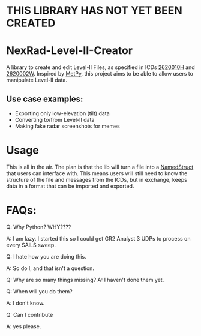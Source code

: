# THIS LIBRARY HAS NOT YET BEEN CREATED

# NexRad-Level-II-Creator
A library to create and edit Level-II Files, as specified in ICDs [2620010H](https://www.roc.noaa.gov/WSR88D/PublicDocs/ICDs/2620010H.pdf) and [2620002W](https://www.roc.noaa.gov/WSR88D/PublicDocs/ICDs/2620002W.pdf).
Inspired by [MetPy]([url](https://github.com/Unidata/MetPy)), this project aims to be able to allow users to manipulate Level-II data. 

## Use case examples: 
- Exporting only low-elevation (tilt) data
- Converting to/from Level-II data
- Making fake radar screenshots for memes

# Usage
This is all in the air. The plan is that the lib will turn a file into a [NamedStruct](https://github.com/hubo1016/namedstruct) that users can interface with. This means users will still need to know the structure of the file and messages from the ICDs, but in exchange, keeps data in a format that can be imported and exported. 

# FAQs:
Q: Why Python? WHY????

A: I am lazy. I started this so I could get GR2 Analyst 3 UDPs to process on every SAILS sweep.

Q: I hate how you are doing this.

A: So do I, and that isn't a question. 

Q: Why are so many things missing? 
A: I haven't done them yet. 

Q: When will you do them?

A: I don't know.

Q: Can I contribute

A: yes please. 


